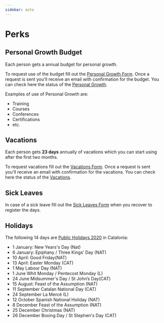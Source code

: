 ```yaml
---
sidebar: auto
---
```


# Perks

## Personal Growth Budget

Each person gets a annual budget for personal growth.

To request use of the budget fill out the [Personal Growth Form]. Once a request is sent you'll receive an email with confirmation for the budget. You can check here the status of the [Personal Growth].

Examples of use of Personal Growth are:

* Training
* Courses
* Conferences
* Certifications
* etc.

[Personal Growth Form]: https://goo.gl/forms/azqaG7cfyMbyYKA73
[Personal Growth]: https://docs.google.com/spreadsheets/d/1uLnhpYmUOVob4Fnu90l1x5hxvDYRyS_HVQ_homkOcX8/edit#gid=1263101999

## Vacations

Each person gets **23 days** annually of vacations which you can start using after the first two months.

To request vacations fill out the [Vacations Form]. Once a request is sent you'll receive an email with confirmation for the vacations. You can check here the status of the [Vacations].

[Vacations Form]: https://goo.gl/forms/oI4sFH0Ee6IG8xvc2
[Vacations]: https://docs.google.com/spreadsheets/d/16qyZmAN360s9ozVPCFWm3cqhk9lMLnZ61u9s6-_NfyA

## Sick Leaves

In case of a sick leave fill out the [Sick Leaves Form] when you recover to register the days.

[Sick Leaves Form]: https://goo.gl/forms/bXRQkDR5H0dhproA3
[Sick Leaves]: https://docs.google.com/spreadsheets/d/1BMY2SQlP_oi2X6jrw4V4iuHtwlX36MwEiEdCLhLoiZo

## Holidays

The following 14 days are [Public Holidays 2020] in Catalonia:

* 1 January: New Years's Day (Nat)
* 6 January: Epiphany / Three Kings’ Day (NAT)
* 10 April: Good Friday(NAT)
* 13 April: Easter Monday (CAT)
* 1 May Labour Day (NAT)
* 1 June Whit Monday / Pentecost Monday (L)
* 24 June Midsummer's Day / St John’s Day(CAT)
* 15 August: Feast of the Assumption (NAT)
* 11 September Catalan National Day (CAT)
* 24 September La Mercè (L)
* 12 October Spanish National Holiday (NAT)
* 8 December Feast of the Assumption (NAT)
* 25 December Christmas (NAT)
* 26 December Boxing Day / St Stephen's Day (CAT)

[Public Holidays 2020]: https://ajuntament.barcelona.cat/calendarifestius/en/

